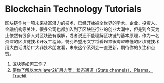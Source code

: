 # Blockchain Technology Tutorials

区块链作为一项未来极富潜力的技术，已经开始被全世界的学术、企业、投资人、金融机构等关注，很多公司也都加入到了区块链行业的创业大潮中，但是到今天为止依然有很多人对区块链有误解，或者说还不能理解区块链的基本原理，作为一名资深的区块链技术开发工程师，特别希望用文字将看起来很晦涩难懂的区块链技术用大白话讲给广大非技术朋友看，未来这个系列会一直更新，期待你的关注和点赞。

1. [区块链如何工作？](./How_Does_the_Blockchain_work.md)
2. [带你了解以太坊layer2扩展方案：状态通道（State channels）、Plasma、Truebit](./layer2_solutions_state_channel_plasma_truebit.md)
